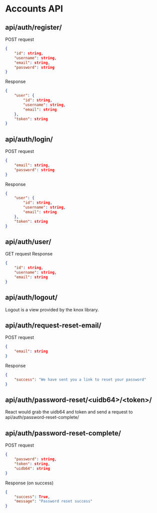 # Accounts API 

## api/auth/register/

POST request
```json
{
    "id": string,
    "username": string,
    "email": string,
    "password": string
}
```
Response
```json
{
    "user": {
        "id": string,
        "username": string,
        "email": string
    },
    "token": string
}
```

## api/auth/login/

POST request
```json
{
    "email": string,
    "password": string
}
```
Response
```json
{
    "user": {
        "id": string,
        "username": string,
        "email": string
    },
    "token": string
}
```

## api/auth/user/

GET request
Response
```json
{
    "id": string,
    "username": string,
    "email": string
}
```

## api/auth/logout/
Logout is a view provided by the knox library.

## api/auth/request-reset-email/
POST request
```json
{
    "email": string
}
```
Response
```json
{
    "success": "We have sent you a link to reset your password"
}
```

## api/auth/password-reset/\<uidb64>/\<token>/
React would grab the uidb64 and token and send a request to
api/auth/password-reset-complete/ 

## api/auth/password-reset-complete/
POST request
```json
{
    "password": string, 
    "token": string, 
    "uidb64": string
}
```
Response (on success)
```json
{
    "success": True, 
    "message": "Password reset success"
}
```